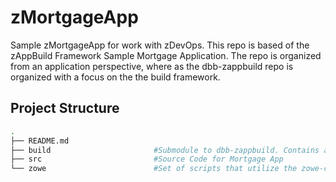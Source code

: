 # zMortgageApp

Sample zMortgageApp for work with zDevOps. This repo is based of the zAppBuild Framework Sample Mortgage Application. The repo is organized from an application perspective, where as the dbb-zappbuild repo is organized with a focus on the the build framework.

## Project Structure

```bash
.
├── README.md
├── build                       #Submodule to dbb-zappbuild. Contains all build scripts, build properties and build utilities
├── src                         #Source Code for Mortgage App
└── zowe                        #Set of scripts that utilize the zowe-cli
```
